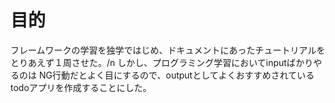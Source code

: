 # 目的
フレームワークの学習を独学ではじめ、ドキュメントにあったチュートリアルをとりあえず１周させた。/n
しかし、プログラミング学習においてinputばかりやるのは NG行動だとよく目にするので、outputとしてよくおすすめされているtodoアプリを作成することにした。

